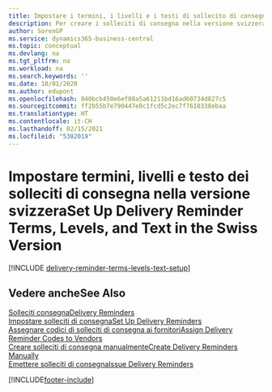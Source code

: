 ```yaml
---
title: Impostare i termini, i livelli e i testi di sollecito di consegna (CH)
description: Per creare i solleciti di consegna nella versione svizzera di Business Central, è necessario impostare i termini, i livelli e i testi dei solleciti di consegna. messaggi
author: SorenGP
ms.service: dynamics365-business-central
ms.topic: conceptual
ms.devlang: na
ms.tgt_pltfrm: na
ms.workload: na
ms.search.keywords: ''
ms.date: 10/01/2020
ms.author: edupont
ms.openlocfilehash: 840bcb450e6ef08a5a61211bd16ad60734d827c5
ms.sourcegitcommit: ff2b55b7e790447e0c1fcd5c2ec7f7610338ebaa
ms.translationtype: HT
ms.contentlocale: it-CH
ms.lasthandoff: 02/15/2021
ms.locfileid: "5382019"
---
```

# <a name="set-up-delivery-reminder-terms-levels-and-text-in-the-swiss-version"></a><span data-ttu-id="a6699-104">Impostare termini, livelli e testo dei solleciti di consegna nella versione svizzera</span><span class="sxs-lookup"><span data-stu-id="a6699-104">Set Up Delivery Reminder Terms, Levels, and Text in the Swiss Version</span></span>

[!INCLUDE [delivery-reminder-terms-levels-text-setup](../includes/ATCHDE/delivery-reminder-terms-levels-text-setup.md)]

## <a name="see-also"></a><span data-ttu-id="a6699-105">Vedere anche</span><span class="sxs-lookup"><span data-stu-id="a6699-105">See Also</span></span>

[<span data-ttu-id="a6699-106">Solleciti consegna</span><span class="sxs-lookup"><span data-stu-id="a6699-106">Delivery Reminders</span></span>](delivery-reminders.md)  
[<span data-ttu-id="a6699-107">Impostare solleciti di consegna</span><span class="sxs-lookup"><span data-stu-id="a6699-107">Set Up Delivery Reminders</span></span>](how-to-set-up-delivery-reminders.md)  
[<span data-ttu-id="a6699-108">Assegnare codici di solleciti di consegna ai fornitori</span><span class="sxs-lookup"><span data-stu-id="a6699-108">Assign Delivery Reminder Codes to Vendors</span></span>](how-to-assign-delivery-reminder-codes-to-vendors.md)  
[<span data-ttu-id="a6699-109">Creare solleciti di consegna manualmente</span><span class="sxs-lookup"><span data-stu-id="a6699-109">Create Delivery Reminders Manually</span></span>](how-to-create-delivery-reminders-manually.md)  
[<span data-ttu-id="a6699-110">Emettere solleciti di consegna</span><span class="sxs-lookup"><span data-stu-id="a6699-110">Issue Delivery Reminders</span></span>](how-to-issue-delivery-reminders.md)  


[!INCLUDE[footer-include](../../includes/footer-banner.md)]